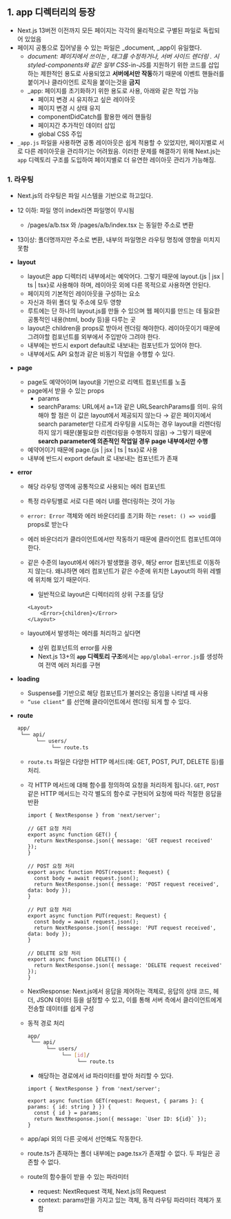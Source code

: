 ## 1. app 디렉터리의 등장

- Next.js 13버전 이전까지 모든 페이지는 각각의 물리적으로 구별된 파일로 독립되어 있었음
- 페이지 공통으로 집어넣을 수 있는 파일은 _document, _app이 유일했다.
    - *document: 페이지에서 쓰이는 <html>, <body>태그를 수정하거나, 서버 사이드 렌더링 . 시styled-components와 같은 일부 CSS*-in-JS를 지원하기 위한 코드를 삽입하는 제한적인 용도로 사용되었고  **서버에서만 작동**하기 때문에 이벤트 핸들러를 붙이거나 클라이언트 로직을 붙이는것을 **금지**
    - _app: 페이지를 초기화하기 위한 용도로 사용, 아래와 같은 작업 가능
        - 페이지 변경 시 유지하고 싶은 레이아웃
        - 페이지 변경 시 상태 유지
        - componentDidCatch를 활용한 에러 핸들링
        - 페이지간 추가적인 데이터 삽입
        - global CSS 주입
- `_app.js` 파일을 사용하면 공통 레이아웃은 쉽게 적용할 수 있었지만, 페이지별로 서로 다른 레이아웃을 관리하기는 어려웠음. 이러한 문제를 해결하기 위해 Next.js는 `app` 디렉토리 구조를 도입하여 페이지별로 더 유연한 레이아웃 관리가 가능해짐.

### 1. 라우팅

- Next.js의 라우팅은 파일 시스템을 기반으로 하고있다.
- 12 이하: 파일 명이 index라면 파일명이 무시됨
    - /pages/a/b.tsx 와 /pages/a/b/index.tsx 는 동일한 주소로 변환
- 13이상: 폴더명까지만 주소로 변환, 내부의 파일명은 라우팅 명칭에 영향을 미치지 못함
- **layout**
    - layout은 app 디렉터리 내부에서는 예악어다. 그렇기 때문에 layout.{js | jsx | ts | tsx}로 사용해야 하며, 레이아웃 외에 다른 목적으로 사용하면 안된다.
    - 페이지의 기본적인 레이아웃을 구성하는 요소
    - 자신과 하위 폴더 및 주소에 모두 영향
    - 루트에는 단 하나의 layout.js를 만들 수 있으며 웹 페이지를 만드는 데 필요한 공통적인 내용(html, body 등)을 다루는 곳
    - layout은 children을 props로 받아서 렌더링 해야한다. 레이아웃이기 때문에 그려야할 컴포넌트를 외부에서 주입받아 그려야 한다.
    - 내부에는 반드시 export default로 내보내는 컴포넌트가 있어야 한다.
    - 내부에서도 API 요청과 같은 비동기 작업을 수행할 수 있다.
- **page**
    - page도 예약어이며 layout을 기반으로 리액트 컴포넌트를 노출
    - page에서 받을 수 있는 props
        - params
        - searchParams: URL에서 a=1과 같은 URLSearchParams를 의미. 유의해야 할 점은 이 값은 layout에서 제공되지 않는다 → 같은 페이지에서 search parameter만 다르게 라우팅을 시도하는 경우 layout을 리렌더링하지 않기 때문(불필요한 리렌더링을 수행하지 않음) → 그렇기 때문에 **search parameter에 의존적인 작업일 경우 page 내부에서만 수행**
    - 예약어이기 때문에 page.{js | jsx | ts | tsx}로 사용
    - 내부에 반드시 export default 로 내보내는 컴포넌트가 존재
- **error**
    - 해당 라우팅 영역에 공통적으로 사용되는 에러 컴포넌트
    - 특정 라우팅별로 서로 다른 에러 UI를 렌더링하는 것이 가능
    - `error: Error` 객체와 에러 바운더리를 초기화 하는 `reset: () => void`를 props로 받는다
    - 에러 바운더리가 클라이언트에서만 작동하기 때문에 클라이언트 컴포넌트여야 한다.
    - 같은 수준의 layout에서 에러가 발생했을 경우, 해당 error 컴포넌트로 이동하지 않는다. 왜냐하면 에러 컴포넌트가 같은 수준에 위치한 Layout의 하위 레벨에 위치해 있기 때문이다.
        - 일반적으로 layout은 디렉터리의 상위 구조를 담당
        
        ```tsx
        <Layout>
        	<Error>{children}</Error>
        </Layout>
        ```
        
    - layout에서 발생하는 에러를 처리하고 싶다면
        - 상위 컴포넌트의 error를 사용
        - Next.js 13+의 **`app` 디렉토리 구조**에서는 `app/global-error.js`를 생성하여 전역 에러 처리를 구현
- **loading**
    - Suspense를 기반으로 해당 컴포넌트가 불러오는 중임을 나타낼 때 사용
    - `“use client”` 를 선언해 클라이언트에서 렌더링 되게 할 수 있다.
- **route**
    
    ```bash
    app/
     └── api/
          └── users/
               └── route.ts
    ```
    
    - `route.ts` 파일은 다양한 HTTP 메서드(예: GET, POST, PUT, DELETE 등)를 처리.
    - 각 HTTP 메서드에 대해 함수를 정의하여 요청을 처리하게 됩니다. `GET`, `POST` 같은 HTTP 메서드는 각각 별도의 함수로 구현되어 요청에 따라 적절한 응답을 반환
        
        ```tsx
        import { NextResponse } from 'next/server';
        
        // GET 요청 처리
        export async function GET() {
          return NextResponse.json({ message: 'GET request received' });
        }
        
        // POST 요청 처리
        export async function POST(request: Request) {
          const body = await request.json();
          return NextResponse.json({ message: 'POST request received', data: body });
        }
        
        // PUT 요청 처리
        export async function PUT(request: Request) {
          const body = await request.json();
          return NextResponse.json({ message: 'PUT request received', data: body });
        }
        
        // DELETE 요청 처리
        export async function DELETE() {
          return NextResponse.json({ message: 'DELETE request received' });
        }
        ```
        
    - NextResponse: Next.js에서 응답을 제어하는 객체로, 응답의 상태 코드, 헤더, JSON 데이터 등을 설정할 수 있고, 이를 통해 서버 측에서 클라이언트에게 전송할 데이터를 쉽게 구성
    - 동적 경로 처리
        
        ```bash
        app/
         └── api/
              └── users/
                   └── [id]/
                        └── route.ts
        ```
        
        - 해당하는 경로에서 id 파라미터를 받아 처리할 수 있다.
        
        ```tsx
        import { NextResponse } from 'next/server';
        
        export async function GET(request: Request, { params }: { params: { id: string } }) {
          const { id } = params;
          return NextResponse.json({ message: `User ID: ${id}` });
        }
        ```
        
    - app/api 외의 다른 곳에서 선언해도 작동한다.
    - route.ts가 존재하는 폴더 내부에는 page.tsx가 존재할 수 없다. 두 파일은 공존할 수 없다.
    - route의 함수들이 받을 수 있는 파라미터
        - request: NextRequest 객체, Next.js의 Request
        - context: params만을 가지고 있는 객체, 동적  라우팅 파라미터 객체가 포함
